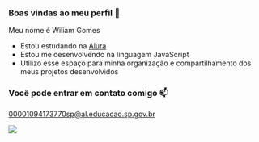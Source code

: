 ### Boas vindas ao meu perfil 💙

Meu nome é Wiliam Gomes

- Estou estudando na [Alura](https://www.alura.com.br)
- Estou me desenvolvendo na linguagem JavaScript
- Utilizo esse espaço para minha organização e compartilhamento dos meus projetos desenvolvidos

### Você pode entrar em contato comigo 📫

00001094173770sp@al.educacao.sp.gov.br


![](https://media1.tenor.com/m/i_Hd_QrEw4IAAAAC/goodbye-bye.gif)
